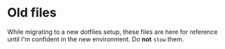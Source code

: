 # Old files

While migrating to a new dotfiles setup, these files are here for reference until I'm confident in the new environment. Do **not** `stow` them.
